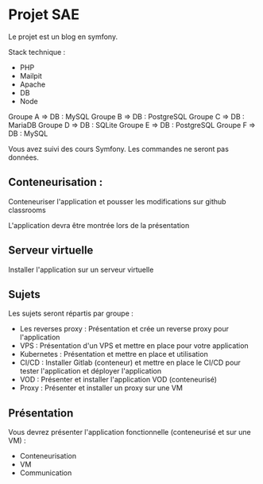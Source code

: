 # Projet SAE

Le projet est un blog en symfony.

Stack technique :

- PHP
- Mailpit
- Apache
- DB
- Node

Groupe A => DB : MySQL
Groupe B => DB : PostgreSQL
Groupe C => DB : MariaDB
Groupe D => DB : SQLite
Groupe E => DB : PostgreSQL
Groupe F => DB : MySQL

Vous avez suivi des cours Symfony. Les commandes ne seront pas données.

## Conteneurisation :

Conteneuriser l'application et pousser les modifications sur github classrooms

L'application devra être montrée lors de la présentation

## Serveur virtuelle

Installer l'application sur un serveur virtuelle

## Sujets

Les sujets seront répartis par groupe :

- Les reverses proxy : Présentation et crée un reverse proxy pour l'application
- VPS : Présentation d'un VPS et mettre en place pour votre application
- Kubernetes : Présentation et mettre en place et utilisation
- CI/CD : Installer Gitlab (conteneur) et mettre en place le CI/CD pour tester l'application et déployer l'application
- VOD : Présenter et installer l'application VOD (conteneurisé)
- Proxy : Présenter et installer un proxy sur une VM

## Présentation

Vous devrez présenter l'application fonctionnelle (conteneurisé et sur une VM) :

- Conteneurisation
- VM
- Communication
